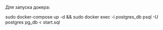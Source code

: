 Для запуска докера:

sudo docker-compose up -d && sudo docker exec -i postgres_db psql -U postgres pg_db < start.sql